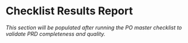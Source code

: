 # Checklist Results Report
*This section will be populated after running the PO master checklist to validate PRD completeness and quality.*
